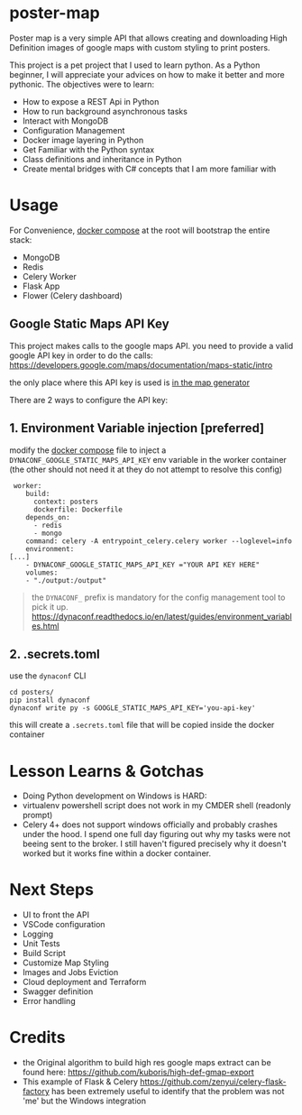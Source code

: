 # poster-map

Poster map is a very simple API that allows creating and downloading High Definition images of google maps with custom styling to print posters.


This project is a pet project that I used to learn python. As a Python beginner, I will appreciate your advices on how to make it better and more pythonic.
The objectives were to learn:
- How to expose a REST Api in Python
- How to run background asynchronous tasks
- Interact with MongoDB
- Configuration Management
- Docker image layering in Python
- Get Familiar with the Python syntax
- Class definitions and inheritance in Python
- Create mental bridges with C# concepts that I am more familiar with


# Usage

For Convenience, [docker compose](docker-compose.yml) at the root will bootstrap the entire stack:
- MongoDB
- Redis
- Celery Worker
- Flask App
- Flower (Celery dashboard)

## Google Static Maps API Key

This project makes calls to the google maps API. you need to provide a valid google API key in order to do the calls: https://developers.google.com/maps/documentation/maps-static/intro

the only place where this API key is used is [in the map generator](generator.py)


There are 2 ways to configure the API key:
## 1. Environment Variable injection [preferred]
modify the [docker compose](docker-compose.yml) file to inject a `DYNACONF_GOOGLE_STATIC_MAPS_API_KEY` env variable in the worker container (the other should not need it at they do not attempt to resolve this config)

```
 worker:
    build:
      context: posters
      dockerfile: Dockerfile  
    depends_on:
      - redis
      - mongo
    command: celery -A entrypoint_celery.celery worker --loglevel=info
    environment:
[...]
    - DYNACONF_GOOGLE_STATIC_MAPS_API_KEY ="YOUR API KEY HERE"    
    volumes:
    - "./output:/output"
```
> the `DYNACONF_` prefix is mandatory for the config management tool to pick it up.
> https://dynaconf.readthedocs.io/en/latest/guides/environment_variables.html

## 2. .secrets.toml
use the `dynaconf` CLI
```
cd posters/
pip install dynaconf
dynaconf write py -s GOOGLE_STATIC_MAPS_API_KEY='you-api-key' 
```
this will create a `.secrets.toml` file that will be copied inside the docker container



# Lesson Learns & Gotchas
- Doing Python development on Windows is HARD:
- virtualenv powershell script does not work in my CMDER shell (readonly prompt)
- Celery 4+ does not support windows officially and probably crashes under the hood. I spend one full day figuring out why my tasks were not beeing sent to the broker. I still haven't figured precisely why it doesn't worked but it works fine within a docker container.

# Next Steps
- UI to front the API
- VSCode configuration
- Logging
- Unit Tests
- Build Script
- Customize Map Styling
- Images and Jobs Eviction
- Cloud deployment and Terraform
- Swagger definition
- Error handling


# Credits
- the Original algorithm to build high res google maps extract can be found here: https://github.com/kuboris/high-def-gmap-export
- This example of Flask & Celery https://github.com/zenyui/celery-flask-factory has been extremely useful to identify that the problem was not 'me' but the Windows integration 